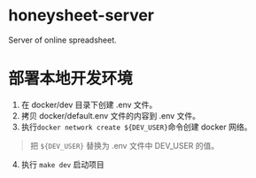 # honeysheet-server
Server of online spreadsheet.

# 部署本地开发环境

1. 在 docker/dev 目录下创建 .env 文件。
2. 拷贝 docker/default.env 文件的内容到 .env 文件。
3. 执行`docker network create ${DEV_USER}`命令创建 docker 网络。   
> 把 `${DEV_USER}` 替换为 .env 文件中 DEV_USER 的值。
    
4. 执行 `make dev` 启动项目